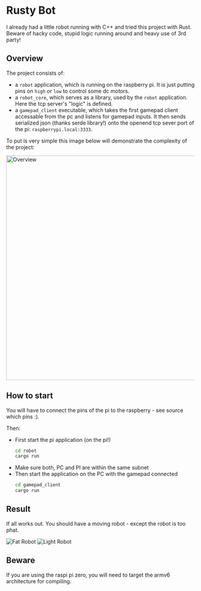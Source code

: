 # Rusty Bot

I already had a little robot running with C++ and tried this project with Rust.
Beware of hacky code, stupid logic running around and heavy use of 3rd party!


## Overview

The project consists of:

* a `robot` application, which is running on the raspberry pi. It is just putting pins on `high` or `low` to control some dc motors.
* a `robot_core`, which serves as a library, used by the `robot` application. Here the tcp server's "logic" is defined.
* a `gamepad_client` executable, which takes the first gamepad client accessable from the pc and listens for gamepad inputs. It then sends serialized json (thanks serde library!) onto the openend tcp sever port of the pi: `raspberrypi.local:3333`.

To put is very simple this image below will demonstrate the complexity of the project:

<img src="images/overview.png" alt="Overview" style="width:600px;"/>

## How to start

You will have to connect the pins of the pi to the raspberry - see source which pins :).

Then:

* First start the pi application (on the pi!)
  ```bash
  cd robot
  cargo run
  ```
* Make sure both, PC and PI are within the same subnet
* Then start the application on the PC with the gamepad connected
  ```bash
  cd gamepad_client
  cargo run
  ```

## Result 

If all works out. You should have a moving robot - except the robot is too phat.

![Fat Robot](images/heavy.gif) ![Light Robot](images/lightweight.gif)


## Beware

If you are using the raspi pi zero, you will need to target the armv6 architecture for compiling.



